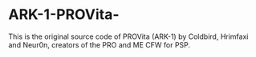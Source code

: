 # ARK-1-PROVita-

This is the original source code of PROVita (ARK-1) by Coldbird, Hrimfaxi and Neur0n, creators of the PRO and ME CFW for PSP.
